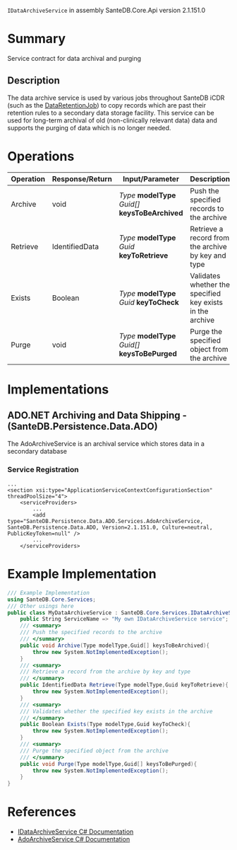 `IDataArchiveService` in assembly SanteDB.Core.Api version 2.1.151.0

# Summary
Service contract for data archival and purging

## Description
The data archive service is used by various jobs throughout SanteDB iCDR (such as the [DataRetentionJob](http://santesuite.org/assets/doc/net/html/T_SanteDB_Core_Jobs_DataRetentionJob.htm)) to 
            copy records which are past their retention rules to a secondary data storage facility. This service can be used for long-term
            archival of old (non-clinically relevant data) data and supports the purging of data which is no longer needed.

# Operations

|Operation|Response/Return|Input/Parameter|Description|
|-|-|-|-|
|Archive|void|*Type* **modelType**<br/>*Guid[]* **keysToBeArchived**|Push the specified records to the archive|
|Retrieve|IdentifiedData|*Type* **modelType**<br/>*Guid* **keyToRetrieve**|Retrieve a record from the archive by key and type|
|Exists|Boolean|*Type* **modelType**<br/>*Guid* **keyToCheck**|Validates whether the specified key exists in the archive|
|Purge|void|*Type* **modelType**<br/>*Guid[]* **keysToBePurged**|Purge the specified object from the archive|

# Implementations


## ADO.NET Archiving and Data Shipping - (SanteDB.Persistence.Data.ADO)
The AdoArchiveService is an archival service which stores data in a secondary database

### Service Registration
```markup
...
<section xsi:type="ApplicationServiceContextConfigurationSection" threadPoolSize="4">
	<serviceProviders>
		...
		<add type="SanteDB.Persistence.Data.ADO.Services.AdoArchiveService, SanteDB.Persistence.Data.ADO, Version=2.1.151.0, Culture=neutral, PublicKeyToken=null" />
		...
	</serviceProviders>
```
# Example Implementation
```csharp
/// Example Implementation
using SanteDB.Core.Services;
/// Other usings here
public class MyDataArchiveService : SanteDB.Core.Services.IDataArchiveService { 
	public String ServiceName => "My own IDataArchiveService service";
	/// <summary>
	/// Push the specified records to the archive
	/// </summary>
	public void Archive(Type modelType,Guid[] keysToBeArchived){
		throw new System.NotImplementedException();
	}
	/// <summary>
	/// Retrieve a record from the archive by key and type
	/// </summary>
	public IdentifiedData Retrieve(Type modelType,Guid keyToRetrieve){
		throw new System.NotImplementedException();
	}
	/// <summary>
	/// Validates whether the specified key exists in the archive
	/// </summary>
	public Boolean Exists(Type modelType,Guid keyToCheck){
		throw new System.NotImplementedException();
	}
	/// <summary>
	/// Purge the specified object from the archive
	/// </summary>
	public void Purge(Type modelType,Guid[] keysToBePurged){
		throw new System.NotImplementedException();
	}
}
```

# References

* [IDataArchiveService C# Documentation](http://santesuite.org/assets/doc/net/html/T_SanteDB_Core_Services_IDataArchiveService.htm)
* [AdoArchiveService C# Documentation](http://santesuite.org/assets/doc/net/html/T_SanteDB_Persistence_Data_ADO_Services_AdoArchiveService.htm)
